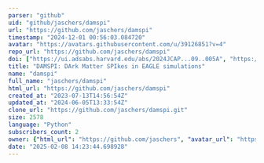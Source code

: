 ```yaml
---
parser: "github"
uid: "github/jaschers/damspi"
url: "https://github.com/jaschers/damspi"
timestamp: "2024-12-01 00:56:03.084720"
avatar: "https://avatars.githubusercontent.com/u/39126851?v=4"
repo_url: "https://github.com/jaschers/damspi"
doi: ["https://ui.adsabs.harvard.edu/abs/2024JCAP...09..005A", "https://ui.adsabs.harvard.edu/abs/2024ascl.soft11025A/abstract"]
title: "DAMSPI: DArk Matter SPIkes in EAGLE simulations"
name: "damspi"
full_name: "jaschers/damspi"
html_url: "https://github.com/jaschers/damspi"
created_at: "2023-07-13T14:56:54Z"
updated_at: "2024-06-05T13:33:54Z"
clone_url: "https://github.com/jaschers/damspi.git"
size: 2578
language: "Python"
subscribers_count: 2
owner: {"html_url": "https://github.com/jaschers", "avatar_url": "https://avatars.githubusercontent.com/u/39126851?v=4", "login": "jaschers", "type": "User"}
date: "2025-02-08 14:23:44.698928"
---
```

